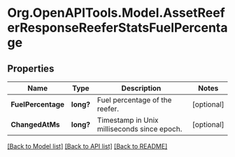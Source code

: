 # Org.OpenAPITools.Model.AssetReeferResponseReeferStatsFuelPercentage
## Properties

Name | Type | Description | Notes
------------ | ------------- | ------------- | -------------
**FuelPercentage** | **long?** | Fuel percentage of the reefer. | [optional] 
**ChangedAtMs** | **long?** | Timestamp in Unix milliseconds since epoch. | [optional] 

[[Back to Model list]](../README.md#documentation-for-models) [[Back to API list]](../README.md#documentation-for-api-endpoints) [[Back to README]](../README.md)

